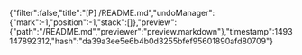 {"filter":false,"title":"[P] /README.md","undoManager":{"mark":-1,"position":-1,"stack":[]},"preview":{"path":"/README.md","previewer":"preview.markdown"},"timestamp":1493147892312,"hash":"da39a3ee5e6b4b0d3255bfef95601890afd80709"}